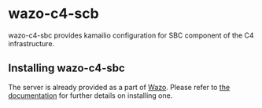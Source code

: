 # wazo-c4-scb

wazo-c4-sbc provides kamailio configuration for SBC component of the C4 infrastructure.

## Installing wazo-c4-sbc

The server is already provided as a part of [Wazo](http://documentation.wazo.community).
Please refer to [the documentation](http://documentation.wazo.community/en/stable/installation/installsystem.html) for
further details on installing one.

